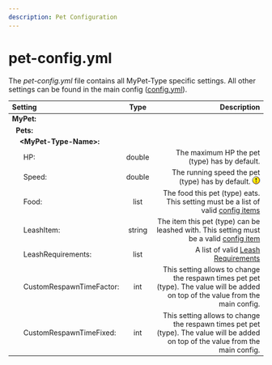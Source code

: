 ```yaml
---
description: Pet Configuration
---
```


# pet-config.yml

The _pet-config.yml_ file contains all MyPet-Type specific settings. All other settings can be found in the main config \([config.yml](config.yml.md)\).

| Setting | Type | Description |
| :--- | :---: | ---: |
| **MyPet:** |  |  |
|   **Pets:** |  |  |
|     **&lt;MyPet-Type-Name&gt;:** |  |  |
|       HP: | double | The maximum HP the pet \(type\) has by default. |
|       Speed: | double | The running speed the pet \(type\) has by default. ![$](../../.gitbook/assets/exclaim.gif) Small changes have a massive impact on the speed ![$](../../.gitbook/assets/exclaim.gif) |
|       Food: | list | The food this pet \(type\) eats. This setting must be a list of valid [config items](configitems.md) |
|       LeashItem: | string | The item this pet \(type\) can be leashed with. This setting must be a valid [config item](configitems.md) |
|       LeashRequirements: | list | A list of valid [Leash Requirements](../../systems/leashflag.md) |
|       CustomRespawnTimeFactor: | int | This setting allows to change the respawn times pet pet \(type\). The value will be added on top of the value from the main config. |
|       CustomRespawnTimeFixed: | int | This setting allows to change the respawn times pet pet \(type\). The value will be added on top of the value from the main config. |


